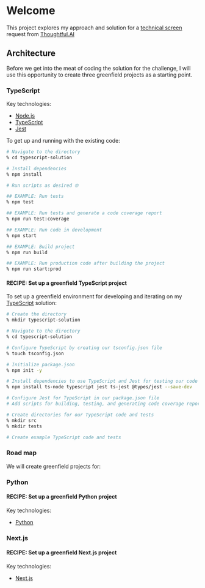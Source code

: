 # Welcome

This project explores my approach and solution for a [technical screen](https://thoughtfulautomation.notion.site/Technical-Screen-b61b6f6980714c198dc49b91dd23d695) request from [Thoughtful.AI](https://www.thoughtful.ai)

## Architecture

Before we get into the meat of coding the solution for the challenge, I will use this opportunity to create three greenfield projects as a starting point.

### TypeScript

Key technologies:

- [Node.js](https://nodejs.org)
- [TypeScript](https://www.typescriptlang.org)
- [Jest](https://jestjs.io)

To get up and running with the existing code:

```sh
# Navigate to the directory
% cd typescript-solution

# Install dependencies
% npm install

# Run scripts as desired 🤓

## EXAMPLE: Run tests
% npm test

## EXAMPLE: Run tests and generate a code coverage report
% npm run test:coverage

## EXAMPLE: Run code in development
% npm start

## EXAMPLE: Build project
% npm run build

## EXAMPLE: Run production code after building the project
% npm run start:prod

```

#### RECIPE: Set up a greenfield TypeScript project

To set up a greenfield environment for developing and iterating on my [TypeScript](https://www.typescriptlang.org) solution:

```sh
# Create the directory
% mkdir typescript-solution

# Navigate to the directory
% cd typescript-solution

# Configure TypeScript by creating our tsconfig.json file
% touch tsconfig.json

# Initialize package.json
% npm init -y

# Install dependencies to use TypeScript and Jest for testing our code
% npm install ts-node typescript jest ts-jest @types/jest --save-dev

# Configure Jest for TypeScript in our package.json file
# Add scripts for building, testing, and generating code coverage reporting in our package.json file

# Create directories for our TypeScript code and tests
% mkdir src
% mkdir tests

# Create example TypeScript code and tests
```

### Road map

We will create greenfield projects for:

### Python

#### RECIPE: Set up a greenfield Python project

Key technologies:

- [Python](https://www.python.org)

### Next.js

#### RECIPE: Set up a greenfield Next.js project

Key technologies:

- [Next.js](https://nextjs.org)
